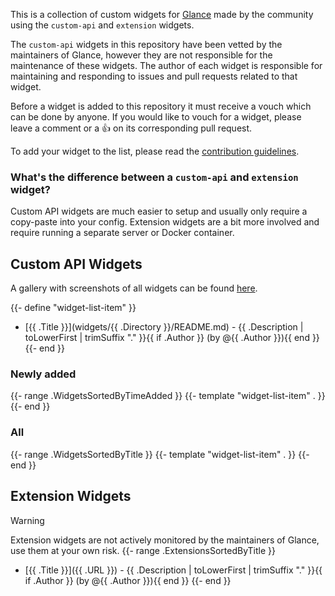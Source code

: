 This is a collection of custom widgets for [Glance](https://github.com/glanceapp/glance) made by the community using the `custom-api` and `extension` widgets.

The `custom-api` widgets in this repository have been vetted by the maintainers of Glance, however they are not responsible for the maintenance of these widgets. The author of each widget is responsible for maintaining and responding to issues and pull requests related to that widget.

Before a widget is added to this repository it must receive a vouch which can be done by anyone. If you would like to vouch for a widget, please leave a comment or a 👍 on its corresponding pull request.

To add your widget to the list, please read the [contribution guidelines](CONTRIBUTING.md).

### What's the difference between a `custom-api` and `extension` widget?

Custom API widgets are much easier to setup and usually only require a copy-paste into your config. Extension widgets are a bit more involved and require running a separate server or Docker container.

## Custom API Widgets

A gallery with screenshots of all widgets can be found [here](GALLERY.md).

{{- define "widget-list-item" }}
* [{{ .Title }}](widgets/{{ .Directory }}/README.md) - {{ .Description | toLowerFirst | trimSuffix "." }}{{ if .Author }} (by @{{ .Author }}){{ end }}
{{- end }}

### Newly added
{{- range .WidgetsSortedByTimeAdded }}
{{- template "widget-list-item" . }}
{{- end }}

### All
{{- range .WidgetsSortedByTitle }}
{{- template "widget-list-item" . }}
{{- end }}

## Extension Widgets

> [!WARNING]
>
> Extension widgets are not actively monitored by the maintainers of Glance, use them at your own risk.
{{- range .ExtensionsSortedByTitle }}
* [{{ .Title }}]({{ .URL }}) - {{ .Description | toLowerFirst | trimSuffix "." }}{{ if .Author }} (by @{{ .Author }}){{ end }}
{{- end }}
